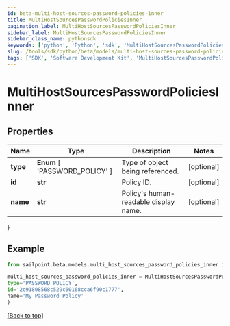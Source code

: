 ```yaml
---
id: beta-multi-host-sources-password-policies-inner
title: MultiHostSourcesPasswordPoliciesInner
pagination_label: MultiHostSourcesPasswordPoliciesInner
sidebar_label: MultiHostSourcesPasswordPoliciesInner
sidebar_class_name: pythonsdk
keywords: ['python', 'Python', 'sdk', 'MultiHostSourcesPasswordPoliciesInner', 'BetaMultiHostSourcesPasswordPoliciesInner'] 
slug: /tools/sdk/python/beta/models/multi-host-sources-password-policies-inner
tags: ['SDK', 'Software Development Kit', 'MultiHostSourcesPasswordPoliciesInner', 'BetaMultiHostSourcesPasswordPoliciesInner']
---
```


# MultiHostSourcesPasswordPoliciesInner


## Properties

Name | Type | Description | Notes
------------ | ------------- | ------------- | -------------
**type** |  **Enum** [  'PASSWORD_POLICY' ] | Type of object being referenced. | [optional] 
**id** | **str** | Policy ID. | [optional] 
**name** | **str** | Policy's human-readable display name. | [optional] 
}

## Example

```python
from sailpoint.beta.models.multi_host_sources_password_policies_inner import MultiHostSourcesPasswordPoliciesInner

multi_host_sources_password_policies_inner = MultiHostSourcesPasswordPoliciesInner(
type='PASSWORD_POLICY',
id='2c91808568c529c60168cca6f90c1777',
name='My Password Policy'
)

```
[[Back to top]](#) 

